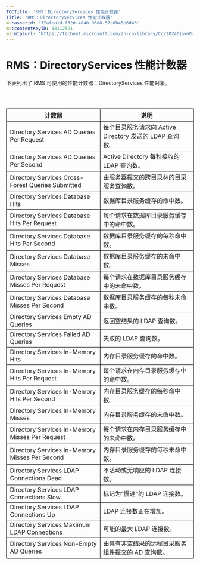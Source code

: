 ```yaml
---
TOCTitle: 'RMS：DirectoryServices 性能计数器'
Title: 'RMS：DirectoryServices 性能计数器'
ms:assetid: '37afea1d-f320-4040-96d8-57c0b45e6d46'
ms:contentKeyID: 18112521
ms:mtpsurl: 'https://technet.microsoft.com/zh-cn/library/Cc720240(v=WS.10)'
---
```


RMS：DirectoryServices 性能计数器
=================================

下表列出了 RMS 可使用的性能计数器：DirectoryServices 性能对象。

###  

 
<p></p>

<table style="border:1px solid black;">
<colgroup>
<col width="50%" />
<col width="50%" />
</colgroup>
<thead>
<tr class="header">
<th style="border:1px solid black;" >计数器</th>
<th style="border:1px solid black;" >说明</th>
</tr>
</thead>
<tbody>
<tr class="odd">
<td style="border:1px solid black;">Directory Services AD Queries Per Request</td>
<td style="border:1px solid black;">每个目录服务请求向 Active Directory 发送的 LDAP 查询数。</td>
</tr>
<tr class="even">
<td style="border:1px solid black;">Directory Services AD Queries Per Second</td>
<td style="border:1px solid black;">Active Directory 每秒接收的 LDAP 查询数。</td>
</tr>
<tr class="odd">
<td style="border:1px solid black;">Directory Services Cross-Forest Queries Submitted</td>
<td style="border:1px solid black;">由服务器提交的跨目录林的目录服务查询数。</td>
</tr>
<tr class="even">
<td style="border:1px solid black;">Directory Services Database Hits</td>
<td style="border:1px solid black;">数据库目录服务缓存的命中数。</td>
</tr>
<tr class="odd">
<td style="border:1px solid black;">Directory Services Database Hits Per Request</td>
<td style="border:1px solid black;">每个请求在数据库目录服务缓存中的命中数。</td>
</tr>
<tr class="even">
<td style="border:1px solid black;">Directory Services Database Hits Per Second</td>
<td style="border:1px solid black;">数据库目录服务缓存的每秒命中数。</td>
</tr>
<tr class="odd">
<td style="border:1px solid black;">Directory Services Database Misses</td>
<td style="border:1px solid black;">数据库目录服务缓存的未命中数。</td>
</tr>
<tr class="even">
<td style="border:1px solid black;">Directory Services Database Misses Per Request</td>
<td style="border:1px solid black;">每个请求在数据库目录服务缓存中的未命中数。</td>
</tr>
<tr class="odd">
<td style="border:1px solid black;">Directory Services Database Misses Per Second</td>
<td style="border:1px solid black;">数据库目录服务缓存的每秒未命中数。</td>
</tr>
<tr class="even">
<td style="border:1px solid black;">Directory Services Empty AD Queries</td>
<td style="border:1px solid black;">返回空结果的 LDAP 查询数。</td>
</tr>
<tr class="odd">
<td style="border:1px solid black;">Directory Services Failed AD Queries</td>
<td style="border:1px solid black;">失败的 LDAP 查询数。</td>
</tr>
<tr class="even">
<td style="border:1px solid black;">Directory Services In-Memory Hits</td>
<td style="border:1px solid black;">内存目录服务缓存的命中数。</td>
</tr>
<tr class="odd">
<td style="border:1px solid black;">Directory Services In-Memory Hits Per Request</td>
<td style="border:1px solid black;">每个请求在内存目录服务缓存中的命中数。</td>
</tr>
<tr class="even">
<td style="border:1px solid black;">Directory Services In-Memory Hits Per Second</td>
<td style="border:1px solid black;">内存目录服务缓存的每秒命中数。</td>
</tr>
<tr class="odd">
<td style="border:1px solid black;">Directory Services In-Memory Misses</td>
<td style="border:1px solid black;">内存目录服务缓存的未命中数。</td>
</tr>
<tr class="even">
<td style="border:1px solid black;">Directory Services In-Memory Misses Per Request</td>
<td style="border:1px solid black;">每个请求在内存目录服务缓存中的未命中数。</td>
</tr>
<tr class="odd">
<td style="border:1px solid black;">Directory Services In-Memory Misses Per Second</td>
<td style="border:1px solid black;">内存目录服务缓存的每秒未命中数。</td>
</tr>
<tr class="even">
<td style="border:1px solid black;">Directory Services LDAP Connections Dead</td>
<td style="border:1px solid black;">不活动或无响应的 LDAP 连接数。</td>
</tr>
<tr class="odd">
<td style="border:1px solid black;">Directory Services LDAP Connections Slow</td>
<td style="border:1px solid black;">标记为“慢速”的 LDAP 连接数。</td>
</tr>
<tr class="even">
<td style="border:1px solid black;">Directory Services LDAP Connections Up</td>
<td style="border:1px solid black;">LDAP 连接数正在增加。</td>
</tr>
<tr class="odd">
<td style="border:1px solid black;">Directory Services Maximum LDAP Connections</td>
<td style="border:1px solid black;">可能的最大 LDAP 连接数。</td>
</tr>
<tr class="even">
<td style="border:1px solid black;">Directory Services Non-Empty AD Queries</td>
<td style="border:1px solid black;">由具有非空结果的远程目录服务组件提交的 AD 查询数。</td>
</tr>
</tbody>
</table>

<p></p>

